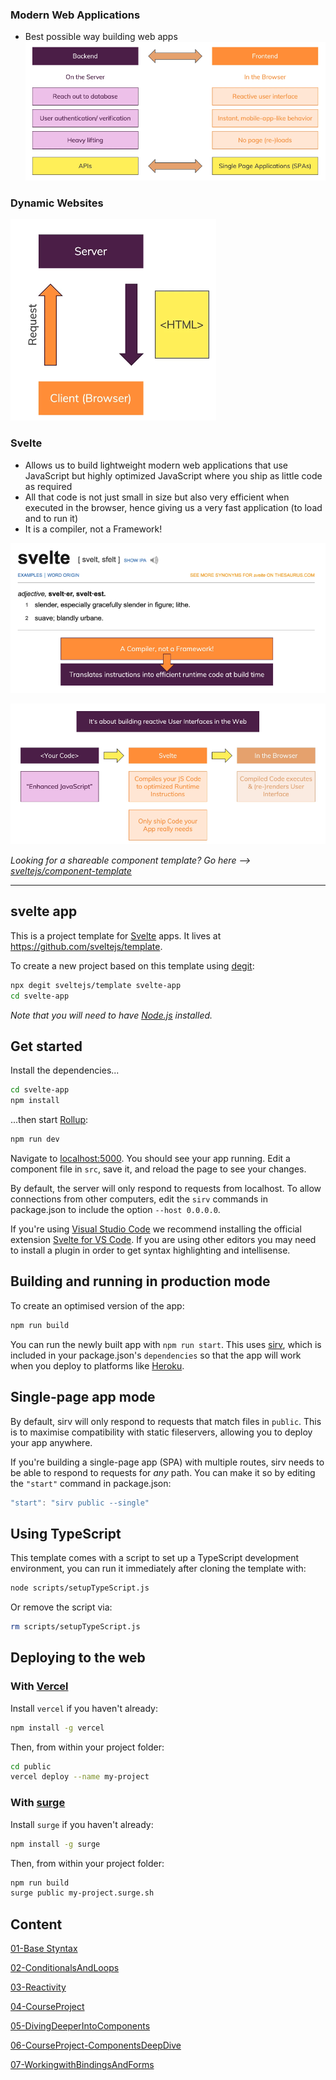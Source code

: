 ### Modern Web Applications

- Best possible way building web apps
  ![Modern Web Application](images/Modern%20Web%20Applications.PNG)

### Dynamic Websites

![Dynamic Websites](images/Dynamic%20Websites.PNG)

### Svelte

- Allows us to build lightweight modern web applications that use JavaScript but highly optimized JavaScript where you ship as little code as required
- All that code is not just small in size but also very efficient when executed in the browser, hence giving us a very fast application (to load and to run it)
- It is a compiler, not a Framework!

![Svelte](images/Svelte.PNG)

![How does Svelte works](images/How%20does%20Svelte%20works.PNG)

_Looking for a shareable component template? Go here --> [sveltejs/component-template](https://github.com/sveltejs/component-template)_

---

## svelte app

This is a project template for [Svelte](https://svelte.dev) apps. It lives at https://github.com/sveltejs/template.

To create a new project based on this template using [degit](https://github.com/Rich-Harris/degit):

```bash
npx degit sveltejs/template svelte-app
cd svelte-app
```

_Note that you will need to have [Node.js](https://nodejs.org) installed._

## Get started

Install the dependencies...

```bash
cd svelte-app
npm install
```

...then start [Rollup](https://rollupjs.org):

```bash
npm run dev
```

Navigate to [localhost:5000](http://localhost:5000). You should see your app running. Edit a component file in `src`, save it, and reload the page to see your changes.

By default, the server will only respond to requests from localhost. To allow connections from other computers, edit the `sirv` commands in package.json to include the option `--host 0.0.0.0`.

If you're using [Visual Studio Code](https://code.visualstudio.com/) we recommend installing the official extension [Svelte for VS Code](https://marketplace.visualstudio.com/items?itemName=svelte.svelte-vscode). If you are using other editors you may need to install a plugin in order to get syntax highlighting and intellisense.

## Building and running in production mode

To create an optimised version of the app:

```bash
npm run build
```

You can run the newly built app with `npm run start`. This uses [sirv](https://github.com/lukeed/sirv), which is included in your package.json's `dependencies` so that the app will work when you deploy to platforms like [Heroku](https://heroku.com).

## Single-page app mode

By default, sirv will only respond to requests that match files in `public`. This is to maximise compatibility with static fileservers, allowing you to deploy your app anywhere.

If you're building a single-page app (SPA) with multiple routes, sirv needs to be able to respond to requests for _any_ path. You can make it so by editing the `"start"` command in package.json:

```js
"start": "sirv public --single"
```

## Using TypeScript

This template comes with a script to set up a TypeScript development environment, you can run it immediately after cloning the template with:

```bash
node scripts/setupTypeScript.js
```

Or remove the script via:

```bash
rm scripts/setupTypeScript.js
```

## Deploying to the web

### With [Vercel](https://vercel.com)

Install `vercel` if you haven't already:

```bash
npm install -g vercel
```

Then, from within your project folder:

```bash
cd public
vercel deploy --name my-project
```

### With [surge](https://surge.sh/)

Install `surge` if you haven't already:

```bash
npm install -g surge
```

Then, from within your project folder:

```bash
npm run build
surge public my-project.surge.sh
```

## Content

[01-Base Styntax](01-BaseSyntax/README.md)
<br/>

[02-ConditionalsAndLoops](02-ConditionalsAndLoops/README.md)
<br/>

[03-Reactivity](03-Reactivity/README.md)
<br/>

[04-CourseProject](04-CourseProject/README.md)
<br/>

[05-DivingDeeperIntoComponents](05-DivingDeeperIntoComponents/README.md)
<br/>

[06-CourseProject-ComponentsDeepDive](06-CourseProject-ComponentsDeepDive/README.md)
<br/>

[07-WorkingwithBindingsAndForms](07-WorkingWithBindingsAndForms/README.md)

